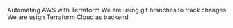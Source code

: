 Automating AWS with Terraform
We are using git branches to track changes
We are usign Terraform Cloud as backend
